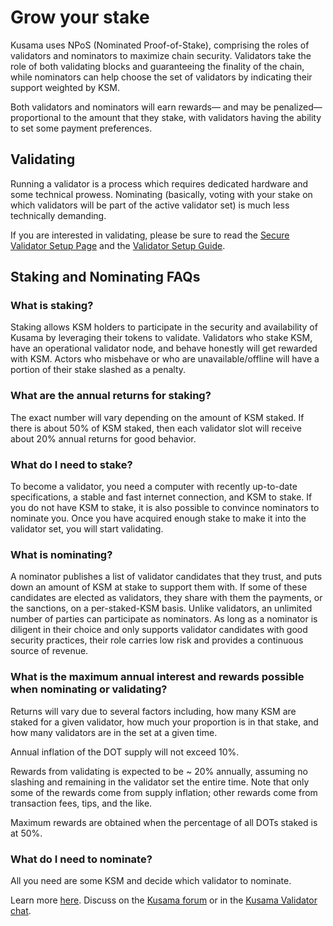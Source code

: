 # Grow your stake

Kusama uses NPoS (Nominated Proof-of-Stake), comprising the roles of validators and nominators to maximize chain security. Validators take the role of both validating blocks and guaranteeing the finality of the chain, while nominators can help choose the set of validators by indicating their support weighted by KSM.

Both validators and nominators will earn rewards— and may be penalized—proportional to the amount that they stake, with validators having the ability to set some payment preferences.

## Validating

Running a validator is a process which requires dedicated hardware and some technical prowess.  Nominating (basically, voting with your stake on which validators will be part of the active validator set) is much less technically demanding.

If you are interested in validating, please be sure to read the [Secure Validator Setup Page](./secure-validator-setup.md) and the [Validator Setup Guide](./validate.md).

## Staking and Nominating FAQs

### What is staking?
Staking allows KSM holders to participate in the security and availability of Kusama by leveraging their tokens to validate. Validators who stake KSM, have an operational validator node, and behave honestly will get rewarded with KSM. Actors who misbehave or who are unavailable/offline will have a portion of their stake slashed as a penalty.

### What are the annual returns for staking?
The exact number will vary depending on the amount of KSM staked. If there is about 50% of KSM staked, then each validator slot will receive about 20% annual returns for good behavior.

### What do I need to stake?
To become a validator, you need a computer with recently up-to-date specifications, a stable and fast internet connection, and KSM to stake. If you do not have KSM to stake, it is also possible to convince nominators to nominate you. Once you have acquired enough stake to make it into the validator set, you will start validating.

### What is nominating?
A nominator publishes a list of validator candidates that they trust, and puts down an amount of KSM at stake to support them with. If some of these candidates are elected as validators, they share with them the payments, or the sanctions, on a per-staked-KSM basis. Unlike validators, an unlimited number of parties can participate as nominators. As long as a nominator is diligent in their choice and only supports validator candidates with good security practices, their role carries low risk and provides a continuous source of revenue.

### What is the maximum annual interest and rewards possible when nominating or validating?
Returns will vary due to several factors including, how many KSM are staked for a given validator, how much your proportion is in that stake, and how many validators are in the set at a given time.

Annual inflation of the DOT supply will not exceed 10%.

Rewards from validating is expected to be ~ 20% annually, assuming no slashing and remaining in the validator set the entire time.  Note that only some of the rewards come from supply inflation; other rewards come from transaction fees, tips, and the like.

Maximum rewards are obtained when the percentage of all DOTs staked is at 50%.

### What do I need to nominate?
All you need are some KSM and decide which validator to nominate.

Learn more [here](https://medium.com/web3foundation/how-nominated-proof-of-stake-will-work-in-polkadot-377d70c6bd43).
Discuss on the [Kusama forum](https://forum.kusama.network/) or in the [Kusama Validator chat](https://riot.im/app/#/room/#KusamaValidatorLounge:polkadot.builders).
